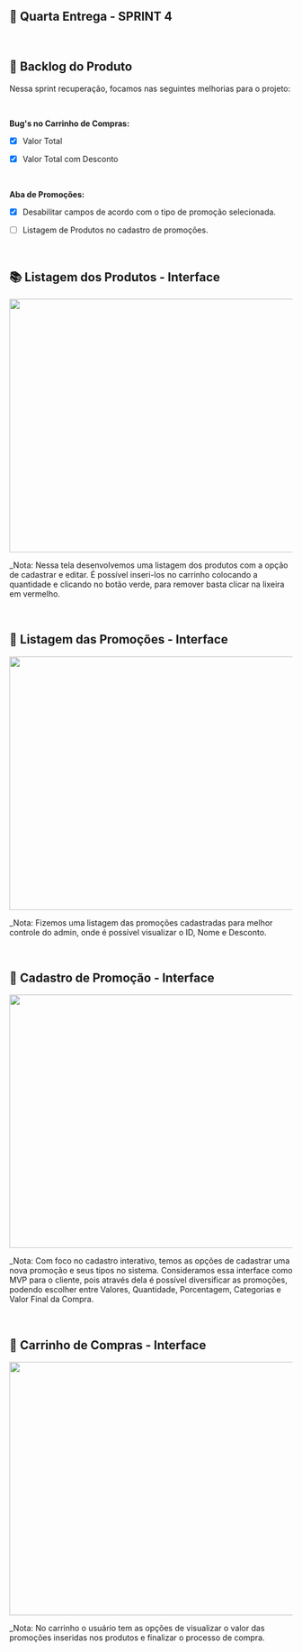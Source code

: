 ## :bookmark: Quarta Entrega - SPRINT 4

<br>

## :newspaper: Backlog do Produto

Nessa sprint recuperação, focamos nas seguintes melhorias para o projeto:

<br>

**Bug's no Carrinho de Compras:**

 - [x] Valor Total

 - [x] Valor Total com Desconto

<br>

**Aba de Promoções:**

 - [x] Desabilitar campos de acordo com o tipo de promoção selecionada.

 - [ ] Listagem de Produtos no cadastro de promoções.

<br>

## 📚 Listagem dos Produtos - Interface

<img src = "https://github.com/Doc-Docker/APIMidAll/blob/main/Images/produto.png" width="900" height="450"/></h1>

 _Nota: Nessa tela desenvolvemos uma listagem dos produtos com a opção de cadastrar e editar. É possível inseri-los no carrinho colocando a quantidade e clicando no botão verde, para remover basta clicar na lixeira em vermelho.

<br>

## 🎯 Listagem das Promoções - Interface

<img src = "https://github.com/Doc-Docker/APIMidAll/blob/main/Images/promo%C3%A7%C3%B5es_2.png" width="900" height="450"/></h1>

 _Nota: Fizemos uma listagem das promoções cadastradas para melhor controle do admin, onde é possível visualizar o ID, Nome e Desconto.

<br>

## 🚀 Cadastro de Promoção - Interface

<img src = "https://github.com/Doc-Docker/APIMidAll/blob/main/Images/promo%C3%A7%C3%B5es.png" width="900" height="450"/></h1>

 _Nota: Com foco no cadastro interativo, temos as opções de cadastrar uma nova promoção e seus tipos no sistema. Consideramos essa interface como MVP para o cliente, pois através dela é possível diversificar as promoções, podendo escolher entre Valores, Quantidade, Porcentagem, Categorias e Valor Final da Compra.

<br>

## 🛒 Carrinho de Compras - Interface

<img src = "https://github.com/Doc-Docker/APIMidAll/blob/main/Images/cart.png" width="900" height="450"/></h1>

 _Nota: No carrinho o usuário tem as opções de visualizar o valor das promoções inseridas nos produtos e finalizar o processo de compra.

<br>
